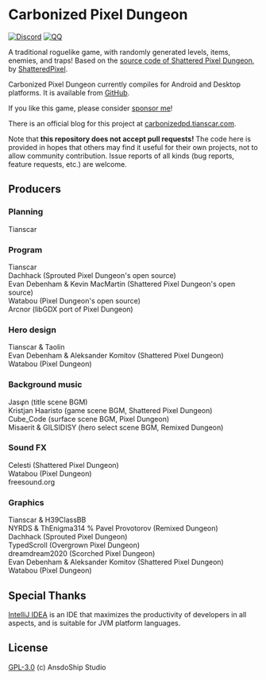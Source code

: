 # Carbonized Pixel Dungeon

[![Discord](https://img.shields.io/discord/978644808102994020?logo=discord)](https://discord.gg/24Bykt4YfJ)
[![QQ](https://img.shields.io/badge/QQ%20group-join-brightgreen)](https://jq.qq.com/?_wv=1027&k=Af0aT21o)

A traditional roguelike game, with randomly generated levels, items, enemies, and traps! Based on the [source code of Shattered Pixel Dungeon](https://github.com/00-Evan/shattered-pixel-dungeon), by [ShatteredPixel](https://shatteredpixel.com).

Carbonized Pixel Dungeon currently compiles for Android and Desktop platforms. It is available from [GitHub](https://github.com/AnsdoShip/carbonized-pixel-dungeon/releases).

If you like this game, please consider [sponsor me](https://afdian.net/a/tianscar)!

There is an official blog for this project at [carbonizedpd.tianscar.com](https://carbonizedpd.tianscar.com).

Note that **this repository does not accept pull requests!** The code here is provided in hopes that others may find it useful for their own projects, not to allow community contribution. Issue reports of all kinds (bug reports, feature requests, etc.) are welcome.


## Producers

### Planning  
Tianscar
### Program  
Tianscar  
Dachhack (Sprouted Pixel Dungeon's open source)  
Evan Debenham & Kevin MacMartin (Shattered Pixel Dungeon's open source)  
Watabou (Pixel Dungeon's open source)  
Arcnor (libGDX port of Pixel Dungeon)
### Hero design
Tianscar & Taolin  
Evan Debenham & Aleksander Komitov (Shattered Pixel Dungeon)  
Watabou (Pixel Dungeon)
### Background music  
Jasφn (title scene BGM)  
Kristjan Haaristo (game scene BGM, Shattered Pixel Dungeon)  
Cube_Code (surface scene BGM, Pixel Dungeon)  
Misaerit & GILSIDISY (hero select scene BGM, Remixed Dungeon)
### Sound FX
Celesti (Shattered Pixel Dungeon)  
Watabou (Pixel Dungeon)  
freesound.org
### Graphics  
Tianscar & H39ClassBB  
NYRDS & ThEnigma314 % Pavel Provotorov (Remixed Dungeon)  
Dachhack (Sprouted Pixel Dungeon)  
TypedScroll (Overgrown Pixel Dungeon)  
dreamdream2020 (Scorched Pixel Dungeon)  
Evan Debenham & Aleksander Komitov (Shattered Pixel Dungeon)  
Watabou (Pixel Dungeon)

## Special Thanks
[IntelliJ IDEA](https://zh.wikipedia.org/zh-hans/IntelliJ_IDEA) is an IDE that maximizes the productivity of developers in all aspects, and is suitable for JVM platform languages.

## License
[GPL-3.0](https://github.com/AnsdoShip/carbonized-pixel-dungeon/blob/main/LICENSE.txt) (c) AnsdoShip Studio
